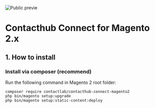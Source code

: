 ![Public previe](https://img.shields.io/badge/release-Public%20preview-yellow.svg)

# Contacthub Connect for Magento 2.x

## 1. How to install

### Install via composer (recommend)

Run the following command in Magento 2 root folder:

```
composer require contactlab/contacthub-connect-magento2
php bin/magento setup:upgrade
php bin/magento setup:static-content:deploy
```
